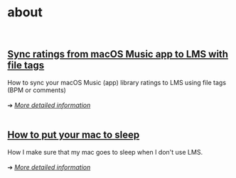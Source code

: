 about
====
<br>

## [Sync ratings from macOS Music app to LMS with file tags](https://github.com/AF-1/sobras/tree/main/lms-ratings-sync-file-tags)

How to sync your macOS Music (app) library ratings to LMS using file tags (BPM or comments)
<br><br>
➔ [*More detailed information*](https://github.com/AF-1/sobras/tree/main/lms-ratings-sync-file-tags)
<br><br>

## [How to put your mac to sleep](https://github.com/AF-1/sobras/tree/main/lms-on-macos)

How I make sure that my mac goes to sleep when I don't use LMS.
<br><br>
➔ [*More detailed information*](https://github.com/AF-1/sobras/tree/main/lms-on-macos)
<br><br>
